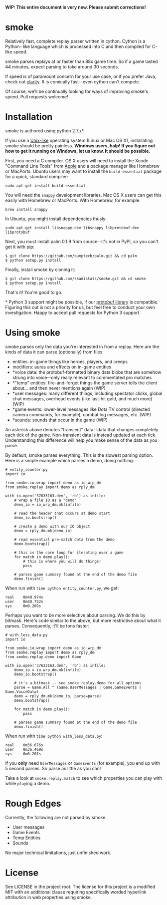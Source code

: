 **WIP: This entire document is very new. Please submit corrections!**

# smoke

Relatively fast, complete replay parser written in cython. Cython is a Python-
like language which is processed into C and then compiled for C-like speed.

smoke parses replays at or faster than 88x game time. So if a game lasted 44
minutes, expect parsing to take around 30 seconds.

If speed is of paramount concern for your use case, or if you prefer Java,
check out [clarity](https://github.com/skadistats/clarity). It is comically
fast--even cython can't compete.

Of course, we'll be continually looking for ways of improving smoke's speed.
Pull requests welcome!


# Installation

smoke is authored using python 2.7.x*. 

If you use a [Unix-like](http://en.wikipedia.org/wiki/Unix-like) operating
system (Linux or Mac OS X), installating smoke should be pretty painless.
**Windows users, halp! If you figure out how to get it running on Windows, let
us know. It should be possible.**

First, you need a C compiler. OS X users will need to install the Xcode
"Command Line Tools" from
[Apple](https://developer.apple.com/downloads/index.action) and a package
manager like Homebrew or MacPorts. Ubuntu users may want to install the
`build-essential` package for a quick, standard compiler:

    sudo apt-get install build-essential

You will need the `snappy` development libraries. Mac OS X users can get this
easily with Homebrew or MacPorts. With Homebrew, for example:

    brew install snappy

In Ubuntu, you might install dependencies thusly:

    sudo apt-get install libsnappy-dev libsnappy libprotobuf-dev libprotobuf

Next, you must install palm 0.1.9 from source--it's not in PyPI, so you can't
get it with pip:

    $ git clone https://github.com/bumptech/palm.git && cd palm
    $ python setup.py install

Finally, install smoke by cloning it:

    $ git clone https://github.com/skadistats/smoke.git && cd smoke
    $ python setup.py install

That's it! You're good to go.

\* Python 3 support might be possible, if our
[protobuf library](https://github.com/bumptech/palm) is compatible. Figuring
this out is not a priority for us, but feel free to conduct your own
investigation. Happy to accept pull requests for Python 3 support.


# Using smoke

smoke parses only the data you're interested in from a replay. Here are the
kinds of data it can parse (optionally) from files:

* entities: in-game things like heroes, players, and creeps
* modifiers: auras and effects on in-game entities
* \*voice data: the protobuf-formatted binary data blobs that are somehow
strung into voice--only really relevant to commentated pro matches
* \*"temp" entities: fire-and-forget things the game server tells the
client about... and then never mentions again (WIP)
* \*user messages: many different things, including spectator clicks, global
chat messages, overhead events (like last-hit gold, and much more) (WIP)
* \*game events: lower-level messages like Dota TV control (directed camera
commands, for example), combat log messages, etc. (WIP)
* \*sounds: sounds that occur in the game (WIP)

An asterisk above denotes "transient" data--data that changes completely each
tick of the game. Non-transient data is instead updated at each tick.
Understanding this difference will help you make sense of the data as you
parse.

By default, smoke parses everything. This is the slowest parsing option. Here
is a simple example which parses a demo, doing nothing:

    # entity_counter.py
    import io

    from smoke.io.wrap import demo as io_wrp_dm
    from smoke.replay import demo as rply_dm

    with io.open('37633163.dem', 'rb') as infile:
        # wrap a file IO as a "demo"
        demo_io = io_wrp_dm.mk(infile)

        # read the header that occurs at demo start
        demo_io.bootstrap() 

        # create a demo with our IO object
        demo = rply_dm.mk(demo_io)

        # read essential pre-match data from the demo
        demo.bootstrap() 

        # this is the core loop for iterating over a game
        for match in demo.play():
            # this is where you will do things!
            pass

        # parses game summary found at the end of the demo file
        demo.finish()

When run with `time python entity_counter.py`, we get:

    real    0m40.974s
    user    0m40.752s
    sys     0m0.209s

Perhaps you want to be more selective about parsing. We do this by bitmask.
Here's code similar to the above, but more restrictive about what it parses.
Consequently, it'll be tons faster:

    # with_less_data.py
    import io

    from smoke.io.wrap import demo as io_wrp_dm
    from smoke.replay import demo as rply_dm
    from smoke.replay.demo import Game

    with io.open('37633163.dem', 'rb') as infile:
        demo_io = io_wrp_dm.mk(infile)
        demo_io.bootstrap() 

        # it's a bitmask -- see smoke.replay.demo for all options
        parse = Game.All ^ (Game.UserMessages | Game.GameEvents | Game.VoiceData)
        demo = rply_dm.mk(demo_io, parse=parse)
        demo.bootstrap() 

        for match in demo.play():
            pass

        # parses game summary found at the end of the demo file
        demo.finish()

When run with `time python with_less_data.py`:

    real    0m36.676s
    user    0m36.469s
    sys     0m0.201s

If you **only** need `UserMessages` or `GameEvents` (for example), you end up
with 5 second parses. So parse as little as you can!

Take a look at `smoke.replay.match` to see which properties you can play with
while `play`ing a demo.

# Rough Edges

Currently, the following are not parsed by smoke:

* User messages
* Game Events
* Temp Entities
* Sounds

No major technical limitations, just unfinished work.


# License

See LICENSE in the project root. The license for this project is a modified
MIT with an additional clause requiring specifically worded hyperlink
attribution in web properties using smoke.
